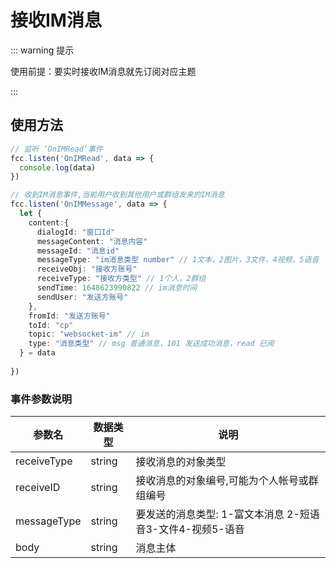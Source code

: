 # 接收IM消息

::: warning 提示

<!-- warning -->

使用前提：要实时接收IM消息就先订阅对应主题

:::

<!-- ## 接收IM消息示例

:::preview
demo-preview=../../../components/interface/im/receive.vue
::: -->

## 使用方法

```typescript
// 监听 ‘OnIMRead’事件
fcc.listen('OnIMRead', data => {
  console.log(data)
})
```
```typescript
// 收到IM消息事件,当前用户收到其他用户或群组发来的IM消息
fcc.listen('OnIMMessage', data => {
  let {
    content:{
      dialogId: "窗口Id"
      messageContent: "消息内容"
      messageId: "消息id"
      messageType: "im消息类型 number" // 1文本，2图片，3文件，4视频，5语音
      receiveObj: "接收方账号"
      receiveType: "接收方类型" // 1个人，2群组
      sendTime: 1648623990822 // im消息时间
      sendUser: "发送方账号"
    },
    fromId: "发送方账号"
    toId: "cp"
    topic: "websocket-im" // im
    type: "消息类型" // msg 普通消息，101 发送成功消息，read 已阅 
  } = data
  
})
```
<!-- **入参说明** -->

### 事件参数说明

| **参数名**  | **数据类型** | **说明**                                      |
| ----------- | ------------ | --------------------------------------------- |
| receiveType       | string   |接收消息的对象类型                        |
| receiveID       | string   |接收消息的对象编号,可能为个人帐号或群组编号                        |
| messageType       | string   |要发送的消息类型: 1-富文本消息 2-短语音3-文件4-视频5-语音 |
| body       | string   |消息主体                        |
